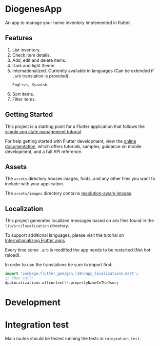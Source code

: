 # DiogenesApp

An app to manage your home inventory implemented in flutter.

## Features

1. List inventory.
1. Check item details.
1. Add, edit and delete items.
1. Dark and light theme.
1. Internationalized. Currently available in languages (Can be extended if `.arb` translation is provided):
    ```
    English, Spanish
    ```
1. Sort items.
1. Filter items.

## Getting Started

This project is a starting point for a Flutter application that follows the
[simple app state management
tutorial](https://flutter.dev/docs/development/data-and-backend/state-mgmt/simple).

For help getting started with Flutter development, view the
[online documentation](https://flutter.dev/docs), which offers tutorials,
samples, guidance on mobile development, and a full API reference.

## Assets

The `assets` directory houses images, fonts, and any other files you want to
include with your application.

The `assets/images` directory contains [resolution-aware
images](https://flutter.dev/docs/development/ui/assets-and-images#resolution-aware).

## Localization

This project generates localized messages based on arb files found in
the `lib/src/localization` directory.

To support additional languages, please visit the tutorial on
[Internationalizing Flutter
apps](https://flutter.dev/docs/development/accessibility-and-localization/internationalization)

Every time some `.arb` is modified the app needs to be restarted (Not hot reload).

In order to use the translations be sure to import first:
```dart
import 'package:flutter_gen/gen_l10n/app_localizations.dart';
// Then call:
AppLocalizations.of(context)!.propertyNameInTheJson;
```

# Development

# Integration test

Main routes should be tested running the tests in `integration_test`.
